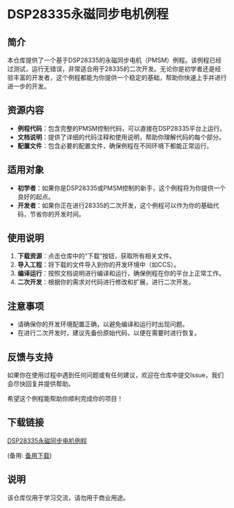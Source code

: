 # DSP28335永磁同步电机例程

## 简介

本仓库提供了一个基于DSP28335的永磁同步电机（PMSM）例程。该例程已经过测试，运行无错误，非常适合用于28335的二次开发。无论你是初学者还是经验丰富的开发者，这个例程都能为你提供一个稳定的基础，帮助你快速上手并进行进一步的开发。

## 资源内容

- **例程代码**：包含完整的PMSM控制代码，可以直接在DSP28335平台上运行。
- **文档说明**：提供了详细的代码注释和使用说明，帮助你理解代码的每个部分。
- **配置文件**：包含必要的配置文件，确保例程在不同环境下都能正常运行。

## 适用对象

- **初学者**：如果你是DSP28335或PMSM控制的新手，这个例程将为你提供一个良好的起点。
- **开发者**：如果你正在进行28335的二次开发，这个例程可以作为你的基础代码，节省你的开发时间。

## 使用说明

1. **下载资源**：点击仓库中的“下载”按钮，获取所有相关文件。
2. **导入工程**：将下载的文件导入到你的开发环境中（如CCS）。
3. **编译运行**：按照文档说明进行编译和运行，确保例程在你的平台上正常工作。
4. **二次开发**：根据你的需求对代码进行修改和扩展，进行二次开发。

## 注意事项

- 请确保你的开发环境配置正确，以避免编译和运行时出现问题。
- 在进行二次开发时，建议先备份原始代码，以便在需要时进行恢复。

## 反馈与支持

如果你在使用过程中遇到任何问题或有任何建议，欢迎在仓库中提交Issue，我们会尽快回复并提供帮助。

希望这个例程能帮助你顺利完成你的项目！

## 下载链接
[DSP28335永磁同步电机例程](https://pan.quark.cn/s/2f7629cf8e29) 

(备用: [备用下载](https://pan.baidu.com/s/1GHd2mT5qzCijWZYkorc52w?pwd=1234))

## 说明

该仓库仅用于学习交流，请勿用于商业用途。
